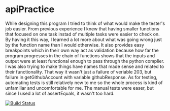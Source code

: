 # apiPractice
While designing this program I tried to think of what would make the tester's job easier. From previous experience I knew that having smaller functions that focused on one task instad of multiple tasks were easier to check on. By having it this way, I learned a lot more about what was going wrong just by the function name than I would otherwise. It also provides easy breakpoints which in their own way act as validation because how far the program progresses in the chain of functions shows that the inputs and output were at least functional enough to pass through the python complier. I was also trying to make things have names that made sense and related to their functionality. That way it wasn't just a failure of veriable 203, but failure in getGithubAccount with variable githubResponse. As for testing, automating tests is still relatively new to me so the whole process is kind of unfamiliar and uncomfortable for me. The manual tests were easer, but since I used a lot of assertEquals, it wasn't too hard.

[![Build Status](https://app.travis-ci.com/g-onelli/apiPractice.svg?branch=main)](https://app.travis-ci.com/g-onelli/apiPractice)
